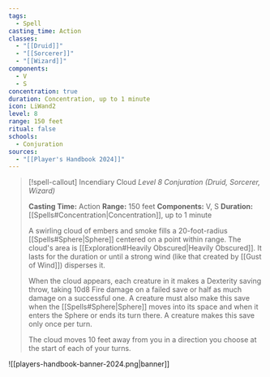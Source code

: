 ```yaml
---
tags:
  - Spell
casting_time: Action
classes:
  - "[[Druid]]"
  - "[[Sorcerer]]"
  - "[[Wizard]]"
components:
  - V
  - S
concentration: true
duration: Concentration, up to 1 minute
icon: LiWand2
level: 8
range: 150 feet
ritual: false
schools:
  - Conjuration
sources: 
  - "[[Player's Handbook 2024]]"
---
```

>[!spell-callout] Incendiary Cloud
>_Level 8 Conjuration (Druid, Sorcerer, Wizard)_
>
>**Casting Time:** Action
>**Range:** 150 feet
>**Components:** V, S
>**Duration:** [[Spells#Concentration\|Concentration]], up to 1 minute
>
>A swirling cloud of embers and smoke fills a 20-foot-radius [[Spells#Sphere\|Sphere]] centered on a point within range. The cloud's area is [[Exploration#Heavily Obscured\|Heavily Obscured]]. It lasts for the duration or until a strong wind (like that created by [[Gust of Wind]]) disperses it.
>
>When the cloud appears, each creature in it makes a Dexterity saving throw, taking 10d8 Fire damage on a failed save or half as much damage on a successful one. A creature must also make this save when the [[Spells#Sphere\|Sphere]] moves into its space and when it enters the Sphere or ends its turn there. A creature makes this save only once per turn.
>
>The cloud moves 10 feet away from you in a direction you choose at the start of each of your turns.


![[players-handbook-banner-2024.png|banner]]